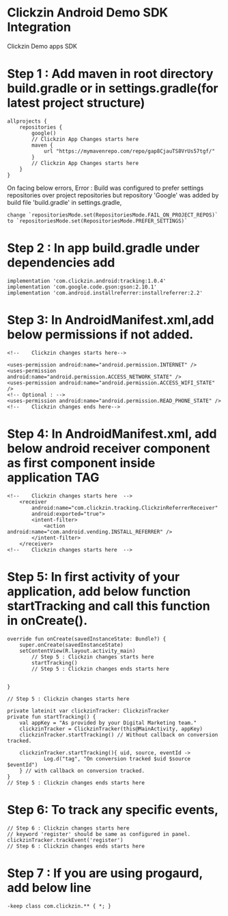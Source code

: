 # Clickzin Android Demo SDK Integration

Clickzin Demo apps SDK

# Step 1 : Add maven in root directory build.gradle or in settings.gradle(for latest project structure)

    allprojects { 
        repositories { 
            google()
            // Clickzin App Changes starts here
            maven { 
                url "https://mymavenrepo.com/repo/gap8CjauTS8VrUs57tgf/"
            }
            // Clickzin App Changes starts here
        }
    }

On facing below errors,
Error : Build was configured to prefer settings repositories over project repositories but
repository 'Google' was added by build file 'build.gradle' in settings.gradle,

    change `repositoriesMode.set(RepositoriesMode.FAIL_ON_PROJECT_REPOS)`
    to `repositoriesMode.set(RepositoriesMode.PREFER_SETTINGS)`

# Step 2 : In app build.gradle under dependencies add

    implementation 'com.clickzin.android:tracking:1.0.4'
    implementation 'com.google.code.gson:gson:2.10.1'
    implementation 'com.android.installreferrer:installreferrer:2.2'

# Step 3: In AndroidManifest.xml,add below permissions if not added.

    <!--    Clickzin changes starts here-->

    <uses-permission android:name="android.permission.INTERNET" />
    <uses-permission android:name="android.permission.ACCESS_NETWORK_STATE" />
    <uses-permission android:name="android.permission.ACCESS_WIFI_STATE" />
    <!-- Optional : -->
    <uses-permission android:name="android.permission.READ_PHONE_STATE" />
    <!--    Clickzin changes ends here-->

# Step 4: In AndroidManifest.xml, add below android receiver component as first component inside application TAG

    <!--    Clickzin changes starts here  -->
        <receiver
            android:name="com.clickzin.tracking.ClickzinReferrerReceiver"
            android:exported="true">
            <intent-filter>
                <action android:name="com.android.vending.INSTALL_REFERRER" />
            </intent-filter>
        </receiver>
    <!--    Clickzin changes starts here  -->

# Step 5: In first activity of your application, add below function startTracking and call this  function in onCreate().

    override fun onCreate(savedInstanceState: Bundle?) {
        super.onCreate(savedInstanceState)
        setContentView(R.layout.activity_main)
            // Step 5 : Clickzin changes starts here
            startTracking()
            // Step 5 : Clickzin changes ends starts here


    }

    // Step 5 : Clickzin changes starts here

    private lateinit var clickzinTracker: ClickzinTracker
    private fun startTracking() {
        val appKey = "As provided by your Digital Marketing team."
        clickzinTracker = ClickzinTracker(this@MainActivity, appKey)
        clickzinTracker.startTracking() // Without callback on conversion tracked.
            
        clickzinTracker.startTracking(){ uid, source, eventId ->
                Log.d("tag", "On conversion tracked $uid $source $eventId")
        } // with callback on conversion tracked.
    }
    // Step 5 : Clickzin changes ends starts here

# Step 6: To track any specific events,

    // Step 6 : Clickzin changes starts here
    // keyword 'register' should be same as configured in panel.
    clickzinTracker.trackEvent('register')
    // Step 6 : Clickzin changes ends starts here

# Step 7 : If you are using progaurd, add below line

    -keep class com.clickzin.** { *; }



